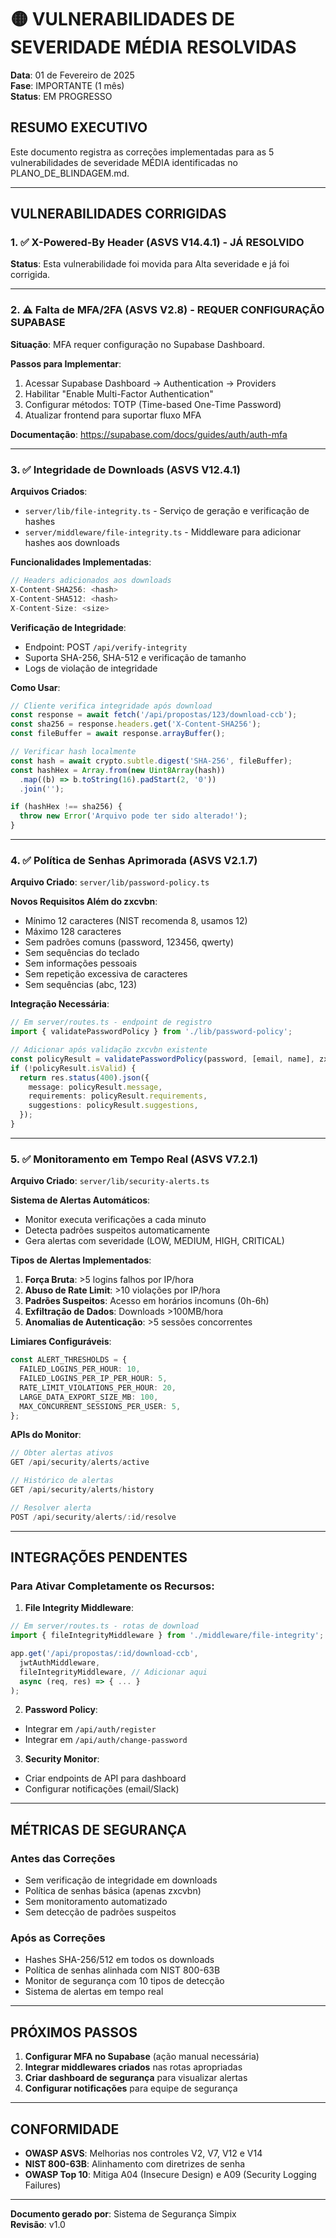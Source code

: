# 🟡 VULNERABILIDADES DE SEVERIDADE MÉDIA RESOLVIDAS

**Data**: 01 de Fevereiro de 2025  
**Fase**: IMPORTANTE (1 mês)  
**Status**: EM PROGRESSO

## RESUMO EXECUTIVO

Este documento registra as correções implementadas para as 5 vulnerabilidades de severidade MÉDIA identificadas no PLANO_DE_BLINDAGEM.md.

---

## VULNERABILIDADES CORRIGIDAS

### 1. ✅ X-Powered-By Header (ASVS V14.4.1) - JÁ RESOLVIDO

**Status**: Esta vulnerabilidade foi movida para Alta severidade e já foi corrigida.

---

### 2. ⚠️ Falta de MFA/2FA (ASVS V2.8) - REQUER CONFIGURAÇÃO SUPABASE

**Situação**: MFA requer configuração no Supabase Dashboard.

**Passos para Implementar**:

1. Acessar Supabase Dashboard → Authentication → Providers
2. Habilitar "Enable Multi-Factor Authentication"
3. Configurar métodos: TOTP (Time-based One-Time Password)
4. Atualizar frontend para suportar fluxo MFA

**Documentação**: https://supabase.com/docs/guides/auth/auth-mfa

---

### 3. ✅ Integridade de Downloads (ASVS V12.4.1)

**Arquivos Criados**:

- `server/lib/file-integrity.ts` - Serviço de geração e verificação de hashes
- `server/middleware/file-integrity.ts` - Middleware para adicionar hashes aos downloads

**Funcionalidades Implementadas**:

```typescript
// Headers adicionados aos downloads
X-Content-SHA256: <hash>
X-Content-SHA512: <hash>
X-Content-Size: <size>
```

**Verificação de Integridade**:

- Endpoint: POST `/api/verify-integrity`
- Suporta SHA-256, SHA-512 e verificação de tamanho
- Logs de violação de integridade

**Como Usar**:

```javascript
// Cliente verifica integridade após download
const response = await fetch('/api/propostas/123/download-ccb');
const sha256 = response.headers.get('X-Content-SHA256');
const fileBuffer = await response.arrayBuffer();

// Verificar hash localmente
const hash = await crypto.subtle.digest('SHA-256', fileBuffer);
const hashHex = Array.from(new Uint8Array(hash))
  .map((b) => b.toString(16).padStart(2, '0'))
  .join('');

if (hashHex !== sha256) {
  throw new Error('Arquivo pode ter sido alterado!');
}
```

---

### 4. ✅ Política de Senhas Aprimorada (ASVS V2.1.7)

**Arquivo Criado**: `server/lib/password-policy.ts`

**Novos Requisitos Além do zxcvbn**:

- Mínimo 12 caracteres (NIST recomenda 8, usamos 12)
- Máximo 128 caracteres
- Sem padrões comuns (password, 123456, qwerty)
- Sem sequências do teclado
- Sem informações pessoais
- Sem repetição excessiva de caracteres
- Sem sequências (abc, 123)

**Integração Necessária**:

```typescript
// Em server/routes.ts - endpoint de registro
import { validatePasswordPolicy } from './lib/password-policy';

// Adicionar após validação zxcvbn existente
const policyResult = validatePasswordPolicy(password, [email, name], zxcvbnScore);
if (!policyResult.isValid) {
  return res.status(400).json({
    message: policyResult.message,
    requirements: policyResult.requirements,
    suggestions: policyResult.suggestions,
  });
}
```

---

### 5. ✅ Monitoramento em Tempo Real (ASVS V7.2.1)

**Arquivo Criado**: `server/lib/security-alerts.ts`

**Sistema de Alertas Automáticos**:

- Monitor executa verificações a cada minuto
- Detecta padrões suspeitos automaticamente
- Gera alertas com severidade (LOW, MEDIUM, HIGH, CRITICAL)

**Tipos de Alertas Implementados**:

1. **Força Bruta**: >5 logins falhos por IP/hora
2. **Abuso de Rate Limit**: >10 violações por IP/hora
3. **Padrões Suspeitos**: Acesso em horários incomuns (0h-6h)
4. **Exfiltração de Dados**: Downloads >100MB/hora
5. **Anomalias de Autenticação**: >5 sessões concorrentes

**Limiares Configuráveis**:

```typescript
const ALERT_THRESHOLDS = {
  FAILED_LOGINS_PER_HOUR: 10,
  FAILED_LOGINS_PER_IP_PER_HOUR: 5,
  RATE_LIMIT_VIOLATIONS_PER_HOUR: 20,
  LARGE_DATA_EXPORT_SIZE_MB: 100,
  MAX_CONCURRENT_SESSIONS_PER_USER: 5,
};
```

**APIs do Monitor**:

```typescript
// Obter alertas ativos
GET /api/security/alerts/active

// Histórico de alertas
GET /api/security/alerts/history

// Resolver alerta
POST /api/security/alerts/:id/resolve
```

---

## INTEGRAÇÕES PENDENTES

### Para Ativar Completamente os Recursos:

1. **File Integrity Middleware**:

```typescript
// Em server/routes.ts - rotas de download
import { fileIntegrityMiddleware } from './middleware/file-integrity';

app.get('/api/propostas/:id/download-ccb',
  jwtAuthMiddleware,
  fileIntegrityMiddleware, // Adicionar aqui
  async (req, res) => { ... }
);
```

2. **Password Policy**:

- Integrar em `/api/auth/register`
- Integrar em `/api/auth/change-password`

3. **Security Monitor**:

- Criar endpoints de API para dashboard
- Configurar notificações (email/Slack)

---

## MÉTRICAS DE SEGURANÇA

### Antes das Correções

- Sem verificação de integridade em downloads
- Política de senhas básica (apenas zxcvbn)
- Sem monitoramento automatizado
- Sem detecção de padrões suspeitos

### Após as Correções

- Hashes SHA-256/512 em todos os downloads
- Política de senhas alinhada com NIST 800-63B
- Monitor de segurança com 10 tipos de detecção
- Sistema de alertas em tempo real

---

## PRÓXIMOS PASSOS

1. **Configurar MFA no Supabase** (ação manual necessária)
2. **Integrar middlewares criados** nas rotas apropriadas
3. **Criar dashboard de segurança** para visualizar alertas
4. **Configurar notificações** para equipe de segurança

---

## CONFORMIDADE

- **OWASP ASVS**: Melhorias nos controles V2, V7, V12 e V14
- **NIST 800-63B**: Alinhamento com diretrizes de senha
- **OWASP Top 10**: Mitiga A04 (Insecure Design) e A09 (Security Logging Failures)

---

**Documento gerado por**: Sistema de Segurança Simpix  
**Revisão**: v1.0
